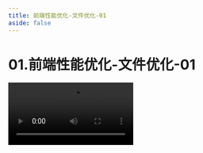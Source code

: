 ```yaml
---
title: 前端性能优化-文件优化-01
aside: false
---
```


# 01.前端性能优化-文件优化-01

<video autoplay src="http://qn.chinavanes.com/interview/performance/01.前端性能优化-文件优化-01.mp4" controls controlsList="nodownload" width="50%"/>

